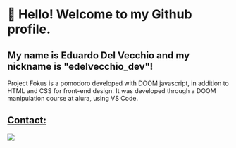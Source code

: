 # 👋 Hello! Welcome to my Github profile.
## My name is Eduardo Del Vecchio and my nickname is "edelvecchio_dev"!

Project Fokus is a pomodoro developed with DOOM javascript, in addition to HTML and CSS for front-end design.
It was developed through a DOOM manipulation course at alura, using VS Code.

<div>
<a href="https://github.com/edelvecchio-dev">
</div>

## Contact:

<div>
<a href="https://www.linkedin.com/in/eduardo-del-vecchio-36b5222a6/?utm_source=share&utm_campaign=share_via&utm_content=profile&utm_medium=android_app)" target="_blank"><img loading="lazy" src="https://img.shields.io/badge/-LinkedIn-%230077B5?style=for-the-badge&logo=linkedin&logoColor=white" target="_blank"></a>   
</div>
